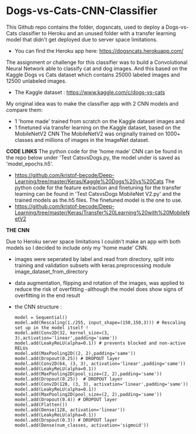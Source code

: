 # Dogs-vs-Cats-CNN-Classifier
This Github repo contains the folder, dogsncats, used to deploy a Dogs-vs-Cats classifier to Heroku 
and an unused folder with a transfer learning model that didn't get deployed due to server space limitations.

- You can find the Heroku app here: https://dogsncats.herokuapp.com/

The assignment or challenge for this classifier was to build a Convolutional Neural Network able to classify cat and dog images. And this
based on the Kaggle Dogs vs Cats dataset which contains 25000 labeled images and 12500 unlabeled images.

- The Kaggle dataset : https://www.kaggle.com/c/dogs-vs-cats

My original idea was to make the classifier app with 2 CNN models and compare them:
- 1 'home made' trained from scratch on the Kaggle dataset images 
and 
- 1 finetuned via transfer learning on the Kaggle dataset, based on the MobileNetV2 CNN 
The MobileNetV2 was originally trained on 1000+ classes and millions of images in the ImageNet dataset.

**CODE LINKS**
The python code for the 'home made' CNN can be found in the repo below under 'Test CatsvsDogs.py, the model under is saved as 'model_epochs.h5'.
 - https://github.com/kristof-becode/Deep-Learning/tree/master/Keras/Kaggle%20Dogs%20vs%20Cats
 The python code for the feature extraction and finetuning for the transfer learning can be found in 'Test CatsvsDogs MobileNet V2.py' and the trained models as the.h5 files. The finetuned model is the one to use.
- https://github.com/kristof-becode/Deep-Learning/tree/master/Keras/Transfer%20Learning%20with%20MobileNetV2

**THE CNN**

Due to Heroku server space limitations I couldn't make an app with both models so I decided to include only my 'home made' CNN.
- images were seperated by label and read from directory, split into training and validation subsets with keras.preprocessing module image_dataset_from_directory
- data augmentation, flipping and rotation of the images, was applied to reduce the risk of overfitting -although the model does show signs of overfitting in the end result
- the CNN structure :

      model = Sequential()
      model.add(Rescaling(1./255, input_shape=(150,150,3))) # Rescaling set up in the model itself !
      model.add(Conv2D(32, kernel_size=(3, 3),activation='linear',padding='same'))
      model.add(LeakyReLU(alpha=0.1)) # prevents blocked and non-active RELUs
      model.add(MaxPooling2D((2, 2),padding='same'))
      model.add(Dropout(0.25)) # DROPOUT layer
      model.add(Conv2D(64, (3, 3), activation='linear',padding='same'))
      model.add(LeakyReLU(alpha=0.1))
      model.add(MaxPooling2D(pool_size=(2, 2),padding='same'))
      model.add(Dropout(0.25))  # DROPOUT layer
      model.add(Conv2D(128, (3, 3), activation='linear',padding='same'))
      model.add(LeakyReLU(alpha=0.1))
      model.add(MaxPooling2D(pool_size=(2, 2),padding='same'))
      model.add(Dropout(0.4)) # DROPOUT layer
      model.add(Flatten())
      model.add(Dense(128, activation='linear'))
      model.add(LeakyReLU(alpha=0.1))
      model.add(Dropout(0.3)) # DROPOUT layer
      model.add(Dense(num_classes, activation='sigmoid'))



